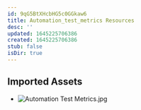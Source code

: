 ```yaml
---
id: 9qG5BtXHcbHG5c0GGkaw6
title: Automation_test_metrics Resources
desc: ''
updated: 1645225706386
created: 1645225706386
stub: false
isDir: true
---
```

## Imported Assets
- ![Automation Test Metrics.jpg](/assets/automation-test-metrics.jpg)
